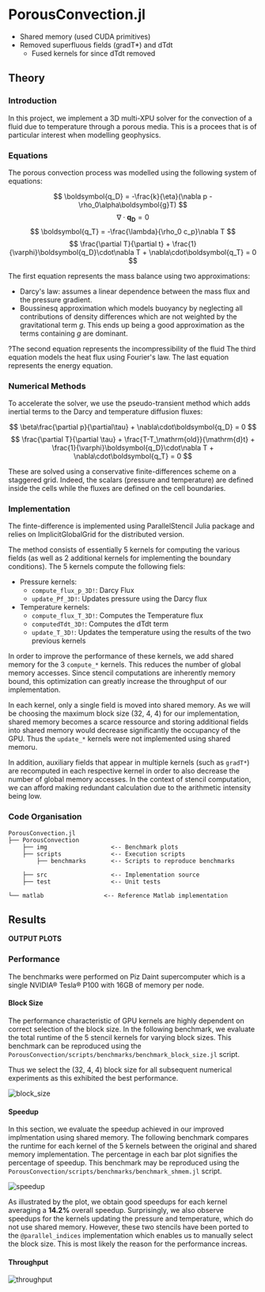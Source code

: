 # PorousConvection.jl
- Shared memory (used CUDA primitives)
- Removed superfluous fields (gradT*) and dTdt
  - Fused kernels for since dTdt removed

## Theory

### Introduction
In this project, we implement a 3D multi-XPU solver for the convection of a fluid due to temperature through a porous media. This is a procees that is of particular interest when modelling geophysics.

### Equations
The porous convection process was modelled using the following system of equations:

$$
\boldsymbol{q_D} = -\frac{k}{\eta}(\nabla p - \rho_0\alpha\boldsymbol{g}T)
$$
$$
\nabla\cdot\boldsymbol{q_D} = 0
$$
$$
\boldsymbol{q_T} = -\frac{\lambda}{\rho_0 c_p}\nabla T
$$
$$
\frac{\partial T}{\partial t} + \frac{1}{\varphi}\boldsymbol{q_D}\cdot\nabla T + \nabla\cdot\boldsymbol{q_T} = 0
$$

The first equation represents the mass balance using two approximations:
- Darcy's law: assumes a linear dependence between the mass flux and the pressure gradient.
- Boussinesq approximation which models buoyancy by neglecting all contributions of density differences which are not weighted by the gravitational term $g$. This ends up being a good approximation as the terms containing $g$ are dominant.

?The second equation represents the incompressibility of the fluid
The third equation models the heat flux using Fourier's law.
The last equation represents the energy equation.

### Numerical Methods

To accelerate the solver, we use the pseudo-transient method which adds inertial terms to the Darcy and temperature diffusion fluxes:

$$
\beta\frac{\partial p}{\partial\tau} + \nabla\cdot\boldsymbol{q_D} = 0
$$
$$
\frac{\partial T}{\partial \tau} + \frac{T-T_\mathrm{old}}{\mathrm{d}t} + \frac{1}{\varphi}\boldsymbol{q_D}\cdot\nabla T + \nabla\cdot\boldsymbol{q_T} = 0
$$

These are solved using a conservative finite-differences scheme on a staggered grid. Indeed, the scalars (pressure and temperature) are defined inside the cells while the fluxes are defined on the cell boundaries.

### Implementation
The finte-difference is implemented using ParallelStencil Julia package and relies on ImplicitGlobalGrid for the distributed version.

The method consists of essentially 5 kernels for computing the various fields (as well as 2 additional kernels for implementing the boundary conditions). The 5 kernels compute the following fiels:
- Pressure kernels:
  - `compute_flux_p_3D!`: Darcy Flux
  - `update_Pf_3D!`: Updates pressure using the Darcy flux
- Temperature kernels:
  - `compute_flux_T_3D!`: Computes the Temperature flux
  - `computedTdt_3D!`: Computes the dTdt term
  - `update_T_3D!`: Updates the temperature using the results of the two previous kernels

In order to improve the performance of these kernels, we add shared memory for the 3 `compute_*` kernels. This reduces the number of global memory accesses. Since stencil computations are inherently memory bound, this optimization can greatly increase the throughput of our implementation.

In each kernel, only a single field is moved into shared memory. As we will be choosing the maximum block size (32, 4, 4) for our implementation, shared memory becomes a scarce ressource and storing additional fields into shared memory would decrease significantly the occupancy of the GPU. Thus the `update_*` kernels were not implemented using shared memoru.

In addition, auxiliary fields that appear in multiple kernels (such as `gradT*`) are recomputed in each respective kernel in order to also decrease the number of global memory accesses. In the context of stencil computation, we can afford making redundant calculation due to the arithmetic intensity being low.

### Code Organisation

```
PorousConvection.jl
├── PorousConvection        
    ├── img                  <-- Benchmark plots
    ├── scripts              <-- Execution scripts
        ├── benchmarks       <-- Scripts to reproduce benchmarks

    ├── src                  <-- Implementation source
    ├── test                 <-- Unit tests

└── matlab                 <-- Reference Matlab implementation
```

## Results

**OUTPUT PLOTS**

### Performance

The benchmarks were performed on Piz Daint supercomputer which is a single NVIDIA® Tesla® P100 with 16GB of memory per node.

#### Block Size
The performance characteristic of GPU kernels are highly dependent on correct selection of the block size. In the following benchmark, we evaluate the total runtime of the 5 stencil kernels for varying block sizes. This benchmark can be reproduced using the `PorousConvection/scripts/benchmarks/benchmark_block_size.jl` script.

Thus we select the (32, 4, 4) block size for all subsequent numerical experiments  as this exhibited the best performance.

![block_size](img/block_size_benchmark.png)

#### Speedup
In this section, we evaluate the speedup achieved in our improved implmentation using shared memory. The following benchmark compares the runtime for each kernel of the 5 kernels between the original and shared memory implementation. The percentage in each bar plot signifies the percentage of speedup. This benchmark may be reproduced using the `PorousConvection/scripts/benchmarks/benchmark_shmem.jl` script.


![speedup](img/shared_vs_original_speedup.png)

As illustrated by the plot, we obtain good speedups for each kernel averaging a **14.2%** overall speedup. Surprisingly, we also observe speedups for the kernels updating the pressure and temperature, which do not use shared memory. However, these two stencils have been ported to the `@parallel_indices` implementation which enables us to manually select the block size. This is most likely the reason for the performance increas.


#### Throughput


![throughput](img/throughput.png)